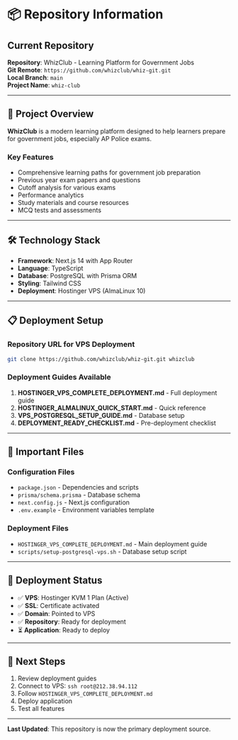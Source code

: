 # 📦 Repository Information

## Current Repository

**Repository**: WhizClub - Learning Platform for Government Jobs  
**Git Remote**: `https://github.com/whizclub/whiz-git.git`  
**Local Branch**: `main`  
**Project Name**: `whiz-club`

---

## 🎯 Project Overview

**WhizClub** is a modern learning platform designed to help learners prepare for government jobs, especially AP Police exams.

### Key Features
- Comprehensive learning paths for government job preparation
- Previous year exam papers and questions
- Cutoff analysis for various exams
- Performance analytics
- Study materials and course resources
- MCQ tests and assessments

---

## 🛠️ Technology Stack

- **Framework**: Next.js 14 with App Router
- **Language**: TypeScript
- **Database**: PostgreSQL with Prisma ORM
- **Styling**: Tailwind CSS
- **Deployment**: Hostinger VPS (AlmaLinux 10)

---

## 📋 Deployment Setup

### Repository URL for VPS Deployment
```bash
git clone https://github.com/whizclub/whiz-git.git whizclub
```

### Deployment Guides Available
1. **HOSTINGER_VPS_COMPLETE_DEPLOYMENT.md** - Full deployment guide
2. **HOSTINGER_ALMALINUX_QUICK_START.md** - Quick reference
3. **VPS_POSTGRESQL_SETUP_GUIDE.md** - Database setup
4. **DEPLOYMENT_READY_CHECKLIST.md** - Pre-deployment checklist

---

## 🔑 Important Files

### Configuration Files
- `package.json` - Dependencies and scripts
- `prisma/schema.prisma` - Database schema
- `next.config.js` - Next.js configuration
- `.env.example` - Environment variables template

### Deployment Files
- `HOSTINGER_VPS_COMPLETE_DEPLOYMENT.md` - Main deployment guide
- `scripts/setup-postgresql-vps.sh` - Database setup script

---

## 🚀 Deployment Status

- ✅ **VPS**: Hostinger KVM 1 Plan (Active)
- ✅ **SSL**: Certificate activated
- ✅ **Domain**: Pointed to VPS
- ✅ **Repository**: Ready for deployment
- ⏳ **Application**: Ready to deploy

---

## 📝 Next Steps

1. Review deployment guides
2. Connect to VPS: `ssh root@212.38.94.112`
3. Follow `HOSTINGER_VPS_COMPLETE_DEPLOYMENT.md`
4. Deploy application
5. Test all features

---

**Last Updated**: This repository is now the primary deployment source.

